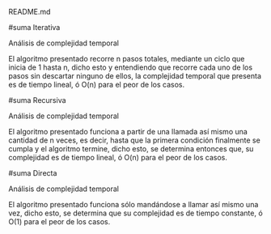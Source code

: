 README.md

#suma Iterativa

Análisis de complejidad temporal

El algoritmo presentado recorre n pasos totales, mediante un ciclo que inicia de 1 hasta n, dicho esto y entendiendo que recorre cada uno de los pasos sin descartar ninguno de ellos, la complejidad temporal que presenta es de tiempo lineal, ó O(n) para el peor de los casos.

#suma Recursiva

Análisis de complejidad temporal

El algoritmo presentado funciona a partir de una llamada así mismo una cantidad de n veces, es decir, hasta que la primera condición finalmente se cumpla y el algoritmo termine, dicho esto, se determina entonces que, su complejidad es de tiempo lineal, ó O(n) para el peor de los casos.

#suma Directa

Análisis de complejidad temporal

El algoritmo presentado funciona sólo mandándose a llamar así mismo una vez, dicho esto, se determina que su complejidad es de tiempo constante, ó O(1) para el peor de los casos.
